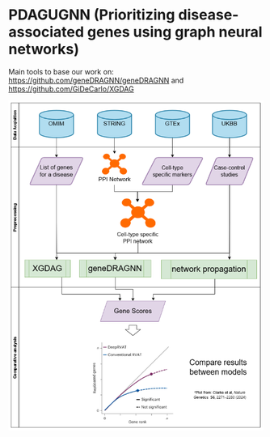 # PDAGUGNN (Prioritizing disease-associated genes using graph neural networks)

Main tools to base our work on: https://github.com/geneDRAGNN/geneDRAGNN and https://github.com/GiDeCarlo/XGDAG 


![Flowchart](https://github.com/SFGLab/Team1_Gene_Prioritization_GNN/blob/main/GNN%20for%20GD%20proiritization.drawio%20(4).png?raw=true)
